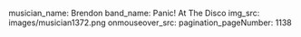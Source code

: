 musician_name: Brendon
band_name: Panic! At The Disco
img_src: images/musician1372.png
onmouseover_src: 
pagination_pageNumber: 1138